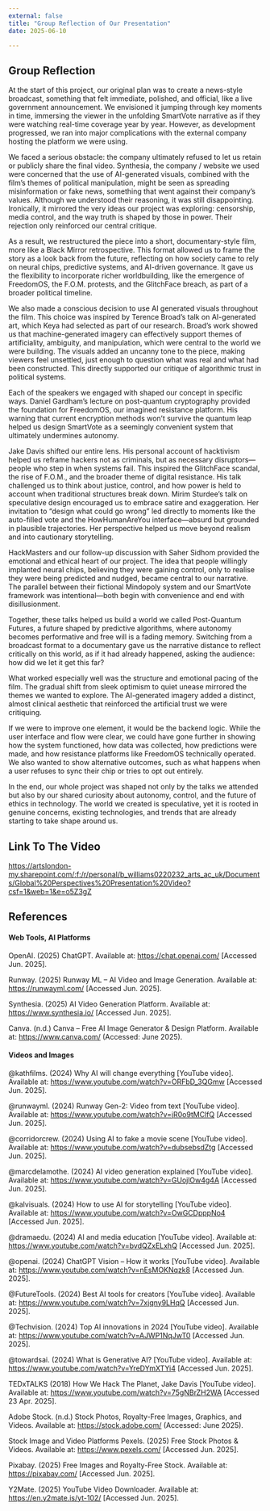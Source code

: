 ```yaml
---
external: false
title: "Group Reflection of Our Presentation" 
date: 2025-06-10 

---
```


## Group Reflection 

At the start of this project, our original plan was to create a news-style broadcast, something that felt immediate, polished, and official, like a live government announcement. We envisioned it jumping through key moments in time, immersing the viewer in the unfolding SmartVote narrative as if they were watching real-time coverage year by year. However, as development progressed, we ran into major complications with the external company hosting the platform we were using.

We faced a serious obstacle: the company ultimately refused to let us retain or publicly share the final video. Synthesia, the company / website we used were concerned that the use of AI-generated visuals, combined with the film’s themes of political manipulation, might be seen as spreading misinformation or fake news, something that went against their company’s values. Although we understood their reasoning, it was still disappointing.
Ironically, it mirrored the very ideas our project was exploring: censorship, media control, and the way truth is shaped by those in power. Their rejection only reinforced our central critique.

As a result, we restructured the piece into a short, documentary-style film, more like a Black Mirror retrospective. This format allowed us to frame the story as a look back from the future, reflecting on how society came to rely on neural chips, predictive systems, and AI-driven governance. It gave us the flexibility to incorporate richer worldbuilding, like the emergence of FreedomOS, the F.O.M. protests, and the GlitchFace breach, as part of a broader political timeline.

We also made a conscious decision to use AI generated visuals throughout the film. This choice was inspired by Terence Broad’s talk on AI-generated art, which Keya had selected as part of our research. Broad’s work showed us that machine-generated imagery can effectively support themes of artificiality, ambiguity, and manipulation, which were central to the world we were building. The visuals added an uncanny tone to the piece, making viewers feel unsettled, just enough to question what was real and what had been constructed. This directly supported our critique of algorithmic trust in political systems.

Each of the speakers we engaged with shaped our concept in specific ways. Daniel Gardham’s lecture on post-quantum cryptography provided the foundation for FreedomOS, our imagined resistance platform. His warning that current encryption methods won’t survive the quantum leap helped us design SmartVote as a seemingly convenient system that ultimately undermines autonomy.

Jake Davis shifted our entire lens. His personal account of hacktivism helped us reframe hackers not as criminals, but as necessary disruptors—people who step in when systems fail. This inspired the GlitchFace scandal, the rise of F.O.M., and the broader theme of digital resistance. His talk challenged us to think about justice, control, and how power is held to account when traditional structures break down.
Mirim Sturdee’s talk on speculative design encouraged us to embrace satire and exaggeration. Her invitation to “design what could go wrong” led directly to moments like the auto-filled vote and the HowHumanAreYou interface—absurd but grounded in plausible trajectories. Her perspective helped us move beyond realism and into cautionary storytelling.

HackMasters and our follow-up discussion with Saher Sidhom provided the emotional and ethical heart of our project. The idea that people willingly implanted neural chips, believing they were gaining control, only to realise they were being predicted and nudged, became central to our narrative. The parallel between their fictional Mindopoly system and our SmartVote framework was intentional—both begin with convenience and end with disillusionment.

Together, these talks helped us build a world we called Post-Quantum Futures, a future shaped by predictive algorithms, where autonomy becomes performative and free will is a fading memory. Switching from a broadcast format to a documentary gave us the narrative distance to reflect critically on this world, as if it had already happened, asking the audience: how did we let it get this far?

What worked especially well was the structure and emotional pacing of the film. The gradual shift from sleek optimism to quiet unease mirrored the themes we wanted to explore. The AI-generated imagery added a distinct, almost clinical aesthetic that reinforced the artificial trust we were critiquing.

If we were to improve one element, it would be the backend logic. While the user interface and flow were clear, we could have gone further in showing how the system functioned, how data was collected, how predictions were made, and how resistance platforms like FreedomOS technically operated. We also wanted to show alternative outcomes, such as what happens when a user refuses to sync their chip or tries to opt out entirely.

In the end, our whole project was shaped not only by the talks we attended but also by our shared curiosity about autonomy, control, and the future of ethics in technology. The world we created is speculative, yet it is rooted in genuine concerns, existing technologies, and trends that are already starting to take shape around us.

## Link To The Video

https://artslondon-my.sharepoint.com/:f:/r/personal/b_williams0220232_arts_ac_uk/Documents/Global%20Perspectives%20Presentation%20Video?csf=1&web=1&e=o5Z3gZ

## References

#### Web Tools, AI Platforms
OpenAI. (2025) ChatGPT. Available at: https://chat.openai.com/ [Accessed Jun. 2025].

Runway. (2025) Runway ML – AI Video and Image Generation. Available at: https://runwayml.com/ [Accessed Jun. 2025].

Synthesia. (2025) AI Video Generation Platform. Available at: https://www.synthesia.io/ [Accessed Jun. 2025].


Canva. (n.d.) Canva – Free AI Image Generator & Design Platform. Available at: https://www.canva.com/ (Accessed: June 2025).

#### Videos and Images

@kathfilms. (2024) Why AI will change everything [YouTube video]. Available at: https://www.youtube.com/watch?v=ORFbD_3QGmw [Accessed  Jun. 2025].

@runwayml. (2024) Runway Gen-2: Video from text [YouTube video]. Available at: https://www.youtube.com/watch?v=jR0o9tMClfQ [Accessed  Jun. 2025].

@corridorcrew. (2024) Using AI to fake a movie scene [YouTube video]. Available at: https://www.youtube.com/watch?v=dubsebsdZtg [Accessed  Jun. 2025].

@marcdelamothe. (2024) AI video generation explained [YouTube video]. Available at: https://www.youtube.com/watch?v=GUojlOw4g4A [Accessed  Jun. 2025].

@kalvisuals. (2024) How to use AI for storytelling [YouTube video]. Available at: https://www.youtube.com/watch?v=OwGCDpppNo4 [Accessed  Jun. 2025].

@dramaedu. (2024) AI and media education [YouTube video]. Available at: https://www.youtube.com/watch?v=bvdQZxELxhQ [Accessed  Jun. 2025].

@openai. (2024) ChatGPT Vision – How it works [YouTube video]. Available at: https://www.youtube.com/watch?v=nEsMOKNqzk8 [Accessed  Jun. 2025].

@FutureTools. (2024) Best AI tools for creators [YouTube video]. Available at: https://www.youtube.com/watch?v=7xjqny9LHqQ [Accessed  Jun. 2025].

@Techvision. (2024) Top AI innovations in 2024 [YouTube video]. Available at: https://www.youtube.com/watch?v=AJWP1NqJwT0 [Accessed Jun. 2025].

@towardsai. (2024) What is Generative AI? [YouTube video]. Available at: https://www.youtube.com/watch?v=YreDYmXTYi4 [Accessed Jun. 2025].

TEDxTALKS (2018) How We Hack The Planet, Jake Davis [YouTube video]. Available at: https://www.youtube.com/watch?v=75gNBrZH2WA [Accessed 23 Apr. 2025]. 

Adobe Stock. (n.d.) Stock Photos, Royalty-Free Images, Graphics, and Videos. Available at: https://stock.adobe.com/ (Accessed: June 2025).

Stock Image and Video Platforms
Pexels. (2025) Free Stock Photos & Videos. Available at: https://www.pexels.com/ [Accessed Jun. 2025].

Pixabay. (2025) Free Images and Royalty-Free Stock. Available at: https://pixabay.com/ [Accessed Jun. 2025].

Y2Mate. (2025) YouTube Video Downloader. Available at: https://en.y2mate.is/yt-102/ [Accessed Jun. 2025].